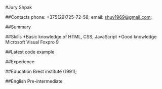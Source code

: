 #Jury Shpak

##Contacts
phone: +375(29)725-72-58;
email: shuv1969@gmail.com;

##Summary

##Skills
*Basic knowledge of HTML, CSS, JavaScript
*Good knowledge Microsoft Visual Foxpro 9

##Latest code example

##Experience
 
##Education
Brest institute (1991);

##English
Pre-intermediate
